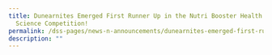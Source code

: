 ```yaml
---
title: Dunearnites Emerged First Runner Up in the Nutri Booster Health and Food
  Science Competition!
permalink: /dss-pages/news-n-announcements/dunearnites-emerged-first-runner-up-in-the-nutri-booster-health-and
description: ""
---
```

